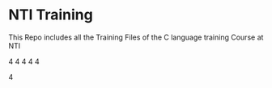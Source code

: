 # NTI Training
This Repo includes all the Training Files of the C language training Course at NTI  




4
4
4
4
4

4
